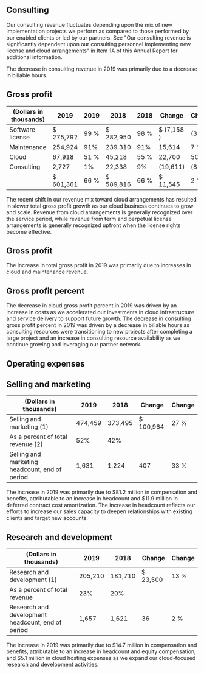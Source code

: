 ## Consulting

Our consulting revenue fluctuates depending upon the mix of new implementation projects we perform as compared to those performed by our enabled clients or led by our partners. See "Our consulting revenue is significantly dependent upon our consulting personnel implementing new license and cloud arrangements" in Item 1A of this Annual Report for additional information.

The decrease in consulting revenue in 2019 was primarily due to a decrease in billable hours.

## Gross profit

| (Dollars in thousands)   | 2019      | 2019   | 2018      | 2018   | Change     | Change   |
|--------------------------|-----------|--------|-----------|--------|------------|----------|
| Software license         | $ 275,792 | 99 %   | $ 282,950 | 98 %   | $ (7,158 ) | (3 )%    |
| Maintenance              | 254,924   | 91%    | 239,310   | 91%    | 15,614     | 7 %      |
| Cloud                    | 67,918    | 51 %   | 45,218    | 55 %   | 22,700     | 50  %    |
| Consulting               | 2,727     | 1%     | 22,338    | 9%     | (19,611)   | (88)%    |
|                          | $ 601,361 | 66 %   | $ 589,816 | 66 %   | $ 11,545   | 2  %     |

The recent shift in our revenue mix toward cloud arrangements has resulted in slower total gross profit growth as our cloud business continues to grow and scale. Revenue from cloud arrangements is generally recognized over the service period, while revenue from term and perpetual license arrangements is generally recognized upfront when the license rights become effective.

## Gross profit

The increase in total gross profit in 2019 was primarily due to increases in cloud and maintenance revenue.

## Gross profit percent

The decrease in cloud gross profit percent in 2019 was driven by an increase in costs as we accelerated our investments in cloud infrastructure and service delivery to support future growth. The decrease in consulting gross profit percent in 2019 was driven by a decrease in billable hours as consulting resources were transitioning to new projects after completing a large project and an increase in consulting resource availability as we continue growing and leveraging our partner network.

## Operating expenses

## Selling and marketing

| (Dollars in thousands)                         | 2019    | 2018    | Change    | Change   |
|------------------------------------------------|---------|---------|-----------|----------|
| Selling and marketing  (1)                     | 474,459 | 373,495 | $ 100,964 | 27 %     |
| As a percent of total revenue  (2)             | 52%     | 42%     |           |          |
| Selling and marketing headcount, end of period | 1,631   | 1,224   | 407       | 33 %     |

The increase in 2019 was primarily due to $81.2 million in compensation and benefits, attributable to an increase in headcount and $11.9 million in deferred contract cost amortization. The increase in headcount reflects our efforts to increase our sales capacity to deepen relationships with existing clients and target new accounts.

## Research and development

| (Dollars in thousands)                            | 2019    | 2018    | Change   | Change   |
|---------------------------------------------------|---------|---------|----------|----------|
| Research and development  (1)                     | 205,210 | 181,710 | $ 23,500 | 13 %     |
| As a percent of total revenue                     | 23%     | 20%     |          |          |
| Research and development headcount, end of period | 1,657   | 1,621   | 36       | 2 %      |

The increase in 2019 was primarily due to $14.7 million in compensation and benefits, attributable to an increase in headcount and equity compensation, and $5.1 million in cloud hosting expenses as we expand our cloud-focused research and development activities.